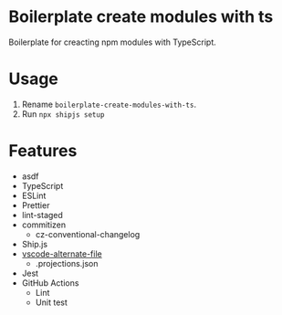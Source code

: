 # Boilerplate create modules with ts

Boilerplate for creacting npm modules with TypeScript.

# Usage

1. Rename `boilerplate-create-modules-with-ts`.
2. Run `npx shipjs setup`

# Features

- asdf
- TypeScript
- ESLint
- Prettier
- lint-staged
- commitizen
  - cz-conventional-changelog
- Ship.js
- [vscode-alternate-file](https://marketplace.visualstudio.com/items?itemName=will-wow.vscode-alternate-file)
  - .projections.json
- Jest
- GitHub Actions
  - Lint
  - Unit test
